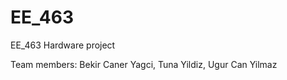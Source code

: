 # EE_463
EE_463 Hardware project

 Team members:
 Bekir Caner Yagci,
 Tuna Yildiz,
 Ugur Can Yilmaz
